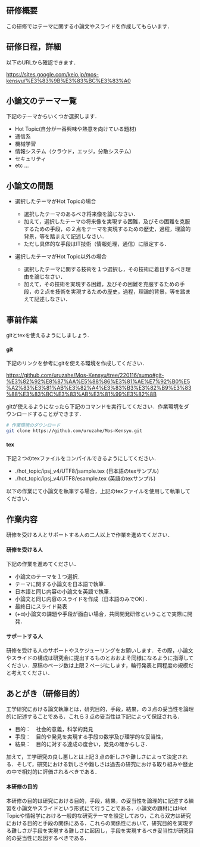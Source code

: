 ## 研修概要

この研修ではテーマに関する小論文やスライドを作成してもらいます．

## 研修日程，詳細
以下のURLから確認できます．

https://sites.google.com/keio.jp/mos-kensyu/%E3%83%9B%E3%83%BC%E3%83%A0

## 小論文のテーマ一覧

下記のテーマからいくつか選択します．

- Hot Topic(自分が一番興味や熱意を向けている題材)
- 通信系
- 機械学習
- 情報システム（クラウド，エッジ，分散システム）
- セキュリティ
- etc ...

## 小論文の問題

- 選択したテーマがHot Topicの場合
  - 選択したテーマのあるべき将来像を論じなさい．
  - 加えて，選択したテーマの将来像を実現する困難，及びその困難を克服するための手段，の２点をテーマを実現するための歴史，過程，理論的背景，等を踏まえて記述しなさい．
  - ただし具体的な手段はIT技術（情報処理，通信）に限定する．


- 選択したテーマがHot Topic以外の場合
  - 選択したテーマに関する技術を１つ選択し，その技術に着目するべき理由を論じなさい．
  - 加えて，その技術を実現する困難，及びその困難を克服するための手段，の２点を技術を実現するための歴史，過程，理論的背景，等を踏まえて記述しなさい．


## 事前作業

gitとtexを使えるようにしましょう．

#### git
下記のリンクを参考にgitを使える環境を作成してください．

https://github.com/uruzahe/Mos-Kensyu/tree/220116/sumo#git-%E3%82%92%E8%87%AA%E5%88%86%E3%81%AE%E7%92%B0%E5%A2%83%E3%81%AB%E3%82%A4%E3%83%B3%E3%82%B9%E3%83%88%E3%83%BC%E3%83%AB%E3%81%99%E3%82%8B

gitが使えるようになったら下記のコマンドを実行してください．作業環境をダウンロードすることができます．
``` sh
# 作業環境のダウンロード
git clone https://github.com/uruzahe/Mos-Kensyu.git
```

#### tex
下記２つのtexファイルをコンパイルできるようにしてください．

- ./hot_topic/ipsj_v4/UTF8/jsample.tex (日本語のtexサンプル)
- ./hot_topic/ipsj_v4/UTF8/esample.tex (英語のtexサンプル)

以下の作業にて小論文を執筆する場合，上記のtexファイルを使用して執筆してください．

## 作業内容

研修を受ける人とサポートする人の二人以上で作業を進めてください．

#### 研修を受ける人

下記の作業を進めてください．

- 小論文のテーマを１つ選択．
- テーマに関する小論文を日本語で執筆．
- 日本語と同じ内容の小論文を英語で執筆．
- 小論文と同じ内容のスライドを作成（日本語のみでOK）．
- 最終日にスライド発表
- (+α)小論文の課題や手段が面白い場合，共同開発研修ということで実際に開発．

#### サポートする人

研修を受ける人のサポートやスケジューリングをお願いします．その際，小論文やスライドの構成は研究会に提出するものとおおよそ同様になるように指導してください．原稿のページ数は上限２ページにします，輪行発表と同程度の規模だと考えてください．

## あとがき（研修目的）

工学研究における論文執筆とは，研究目的，手段，結果，の３点の妥当性を論理的に記述することである．これら３点の妥当性は下記によって保証される．
- 目的：　社会的意義，科学的発見
- 手段：　目的や発見を実現する手段の数学及び理学的な妥当性，
- 結果：　目的に対する達成の度合い，発見の確からしさ．

加えて，工学研究の良し悪しとは上記３点の新しさや難しさによって決定される．そして，研究における新しさや難しさは過去の研究における取り組みや歴史の中で相対的に評価されるべきである．

#### 本研修の目的
本研修の目的は研究における目的，手段，結果，の妥当性を論理的に記述する練習を小論文やスライドという形式にて行うことである．小論文の題材にはHot Topicや情報学における一般的な研究テーマを設定しており，これら双方は研究における目的と手段の関係にある．これらの関係性において，研究目的を実現する難しさが手段を実現する難しさに起因し，手段を実現するべき妥当性が研究目的の妥当性に起因するべきである．
